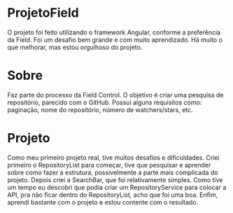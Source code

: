 # ProjetoField

O projeto foi feito utilizando o framework Angular, conforme a preferência da Field. Foi um desafio bem grande e com muito aprendizado. Há muito o que melhorar, mas estou orgulhoso do projeto.

# Sobre

Faz parte do processo da Field Control. O objetivo é criar uma pesquisa de repositório, parecido com o GitHub. Possui alguns requisitos como: paginação, nome do repositório, número de watchers/stars, etc.

# Projeto

Como meu primeiro projeto real, tive muitos desafios e dificuldades. Criei primeiro o RepositoryList para começar, tive que pesquisar e aprender sobre como fazer a estrutura, possivelmente a parte mais complicada do projeto. Depois criei a SearchBar, que foi relativamente simples. Como tive um tempo eu descobri que podia criar um RepositoryService para colocar a API, pra não ficar dentro do RepositoryList, acho que foi uma boa. Enfim, aprendi bastante com o projeto e estou contente com o resultado.
